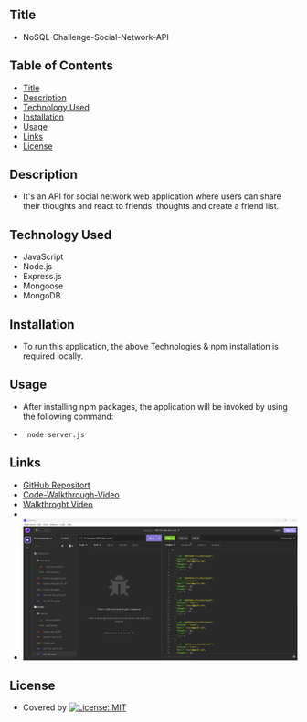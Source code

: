 ## Title

- NoSQL-Challenge-Social-Network-API

## Table of Contents

- [Title](#title)
- [Description](#description)
- [Technology Used](#technology-used)
- [Installation](#installation)
- [Usage](#usage)
- [Links](#links)
- [License](#license)

## Description

- It's an API for social network web application where users can share their thoughts and react to friends' thoughts and create a friend list.

## Technology Used

- JavaScript
- Node.js
- Express.js
- Mongoose
- MongoDB

## Installation

- To run this application, the above Technologies & npm installation is required locally.

## Usage

- After installing npm packages, the application will be invoked by using the following command:

- ` node server.js`

## Links

- [GitHub Repositort](https://github.com/Tesfa8186/NoSQL-Challenge-Social-Network-API)
- [Code-Walkthrough-Video](https://watch.screencastify.com/v/utLZf2bsexfOkDGGVD9U)
- [Walkthroght Video](https://watch.screencastify.com/v/gx8JxlrHaRh1pozfi4o7)
-
- ![Screenshot of Insomnia Page](./Assets/Screenshot-of-Insomnia-Page.png)

## License

- Covered by
  [![License: MIT](https://img.shields.io/badge/License-MIT-yellow.svg)](https://opensource.org/licenses/MIT)
